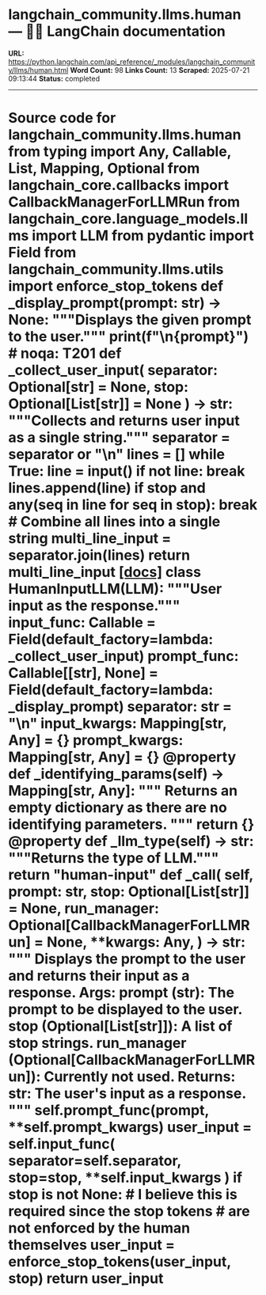 # langchain_community.llms.human — 🦜🔗 LangChain  documentation

**URL:** https://python.langchain.com/api_reference/_modules/langchain_community/llms/human.html
**Word Count:** 98
**Links Count:** 13
**Scraped:** 2025-07-21 09:13:44
**Status:** completed

---

# Source code for langchain\_community.llms.human               from typing import Any, Callable, List, Mapping, Optional          from langchain_core.callbacks import CallbackManagerForLLMRun     from langchain_core.language_models.llms import LLM     from pydantic import Field          from langchain_community.llms.utils import enforce_stop_tokens               def _display_prompt(prompt: str) -> None:         """Displays the given prompt to the user."""         print(f"\n{prompt}")  # noqa: T201               def _collect_user_input(         separator: Optional[str] = None, stop: Optional[List[str]] = None     ) -> str:         """Collects and returns user input as a single string."""         separator = separator or "\n"         lines = []              while True:             line = input()             if not line:                 break             lines.append(line)                  if stop and any(seq in line for seq in stop):                 break         # Combine all lines into a single string         multi_line_input = separator.join(lines)         return multi_line_input                              [[docs]](https://python.langchain.com/api_reference/community/llms/langchain_community.llms.human.HumanInputLLM.html#langchain_community.llms.human.HumanInputLLM)     class HumanInputLLM(LLM):         """User input as the response."""              input_func: Callable = Field(default_factory=lambda: _collect_user_input)         prompt_func: Callable[[str], None] = Field(default_factory=lambda: _display_prompt)         separator: str = "\n"         input_kwargs: Mapping[str, Any] = {}         prompt_kwargs: Mapping[str, Any] = {}              @property         def _identifying_params(self) -> Mapping[str, Any]:             """             Returns an empty dictionary as there are no identifying parameters.             """             return {}              @property         def _llm_type(self) -> str:             """Returns the type of LLM."""             return "human-input"              def _call(             self,             prompt: str,             stop: Optional[List[str]] = None,             run_manager: Optional[CallbackManagerForLLMRun] = None,             **kwargs: Any,         ) -> str:             """             Displays the prompt to the user and returns their input as a response.                  Args:                 prompt (str): The prompt to be displayed to the user.                 stop (Optional[List[str]]): A list of stop strings.                 run_manager (Optional[CallbackManagerForLLMRun]): Currently not used.                  Returns:                 str: The user's input as a response.             """             self.prompt_func(prompt, **self.prompt_kwargs)             user_input = self.input_func(                 separator=self.separator, stop=stop, **self.input_kwargs             )                  if stop is not None:                 # I believe this is required since the stop tokens                 # are not enforced by the human themselves                 user_input = enforce_stop_tokens(user_input, stop)             return user_input